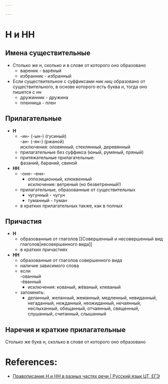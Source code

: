 ```yaml
---

---
```

# Н и НН
## Имена существительные
- Столько же *н*, сколько и в слове от которого оно образовано
	- варе*н*ик - варё*н*ый
	- избра*нн*ик - избра*нн*ый
- Если существительное с суффиксами *ник ниц* образовано от существительного, в основе которого есть буква *н*, тогда оно пишется с *нн*
	- дружи*нн*ик - дружи*н*а
	- пле*нн*ица - пле*н* 

## Прилагательные
- **Н**
	- -ин- (-ын-) (гусиный)<br> -ан- (-ян-) (ржаной)<br>исключения: оловянный, стеклянный, деревянный
	- прилагательные без суффикса (юный, румяный, пряный)
	- притяжательные прилагательные:<br>фазаний, бараний, свиной
- **НН**
	- -онн- -енн-
		- оппозици*онн*ый, клюкв*енн*ый<br>исключение: ветре*н*ый (но безветре*нн*ый!)
	- прилагательные, образованные от существительных
		- чугу*нн*ый - чугу*н*
		- тума*нн*ый - тума*н*
	- в кратких прилагательных также, как в полных

## Причастия
- **Н**
	- образованные от глаголов [[Совершенный и несовершенный вид глаголов|несовершенного вида]] 
	- в кратких причастиях
- **НН**
	- образованные от глаголов совершенного вида
	- наличие зависимого слова
	- если <br>-ованный<br>-ёванный
		- исключения: кованый, жёваный, клеваный
	- запомнить:
		- деланный, желанный, жеманный, медленный, невиданный, негаданный, нежданный, неожиданный, нечаянный, неслыханный, обещанный, отчаянный, священный, слушанный, считанный, слышанный

## Наречия и краткие прилагательные
Столько же букв н, сколько в слове от которого оно образовано

# References:
- [Правописание Н и НН в разных частях речи | Русский язык ЦТ, ЕГЭ](https://www.youtube.com/watch?v=yX70You_6uo)
